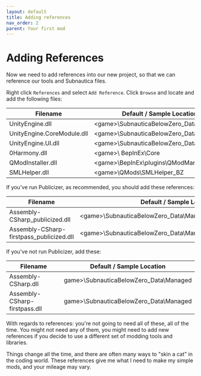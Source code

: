```yaml
---
layout: default
title: Adding references
nav_order: 2
parent: Your first mod
---
```




# Adding References

Now we need to add references into our new project, so that we can reference our tools and Subnautica files.

Right click `References` and select `Add Reference`. Click `Browse` and locate and add the following files:

| Filename                   | Default / Sample Location                  |
| -------------------------- | ------------------------------------------ |
| UnityEngine.dll            | \<game>\\SubnauticaBelowZero_Data\\Managed |
| UnityEngine.CoreModule.dll | \<game>\\SubnauticaBelowZero_Data\\Managed |
| UnityEngine.UI.dll         | \<game>\\SubnauticaBelowZero_Data\\Managed |
| 0Harmony.dll               | \<game>\\ BepInEx\\Core                    |
| QModInstaller.dll          | \<game>\\BepInEx\\plugins\\QModManager     |
| SMLHelper.dll              | \<game>\\QMods\SMLHelper_BZ                |

If you've run Publicizer, as recommended, you should add these references:

| Filename                                 | Default / Sample Location                                    |
| ---------------------------------------- | ------------------------------------------------------------ |
| Assembly-CSharp_publicized.dll           | \<game>\\SubnauticaBelowZero_Data\\Managed\\publicized_assemblies |
| Assembly-CSharp-firstpass_publicized.dll | \<game>\\SubnauticaBelowZero_Data\\Managed\\publicized_assemblies |

If you've not run Publicizer, add these:

| Filename                      | Default / Sample Location                |
| ----------------------------- | ---------------------------------------- |
| Assembly-CSharp.dll           | game>\\SubnauticaBelowZero_Data\\Managed |
| Assembly-CSharp-firstpass.dll | game>\\SubnauticaBelowZero_Data\\Managed |

With regards to references: you're not going to need all of these, all of the time. You might not need any of them, you might need to add new references if you decide to use a different set of modding tools and libraries.

Things change all the time, and there are often many ways to "skin a cat" in the coding world. These references give me what I need to make my simple mods, and your mileage may vary.
